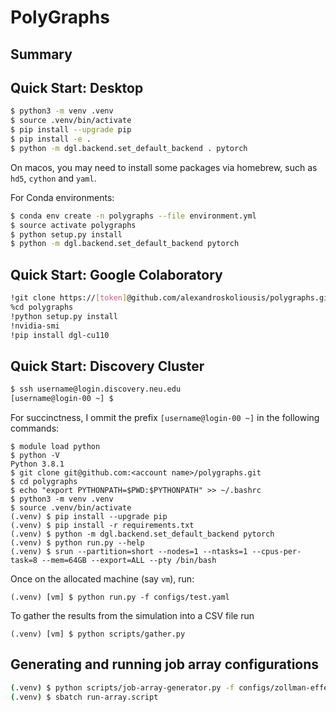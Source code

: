 # PolyGraphs

## Summary

## Quick Start: Desktop

```bash
$ python3 -m venv .venv
$ source .venv/bin/activate
$ pip install --upgrade pip
$ pip install -e .
$ python -m dgl.backend.set_default_backend . pytorch
```
On macos, you may need to install some packages via homebrew, such as `hd5`, `cython` and `yaml`. 

For Conda environments:
```bash
$ conda env create -n polygraphs --file environment.yml
$ source activate polygraphs
$ python setup.py install
$ python -m dgl.backend.set_default_backend pytorch
```

## Quick Start: Google Colaboratory

```bash
!git clone https://[token]@github.com/alexandroskoliousis/polygraphs.git
%cd polygraphs
!python setup.py install
!nvidia-smi
!pip install dgl-cu110
```

## Quick Start: Discovery Cluster

```bash
$ ssh username@login.discovery.neu.edu
[username@login-00 ~] $
```
For succinctness, I ommit the prefix `[username@login-00 ~]` in the following commands:
```
$ module load python
$ python -V
Python 3.8.1
$ git clone git@github.com:<account name>/polygraphs.git
$ cd polygraphs
$ echo "export PYTHONPATH=$PWD:$PYTHONPATH" >> ~/.bashrc
$ python3 -m venv .venv
$ source .venv/bin/activate
(.venv) $ pip install --upgrade pip
(.venv) $ pip install -r requirements.txt
(.venv) $ python -m dgl.backend.set_default_backend pytorch
(.venv) $ python run.py --help
(.venv) $ srun --partition=short --nodes=1 --ntasks=1 --cpus-per-task=8 --mem=64GB --export=ALL --pty /bin/bash
```
Once on the allocated machine (say `vm`), run:
```
(.venv) [vm] $ python run.py -f configs/test.yaml
```
To gather the results from the simulation into a CSV file run
```
(.venv) [vm] $ python scripts/gather.py
```

## Generating and running job array configurations
```bash
(.venv) $ python scripts/job-array-generator.py -f configs/zollman-effect/zollman-effect.yaml -e configs/explorables.json
(.venv) $ sbatch run-array.script
```
